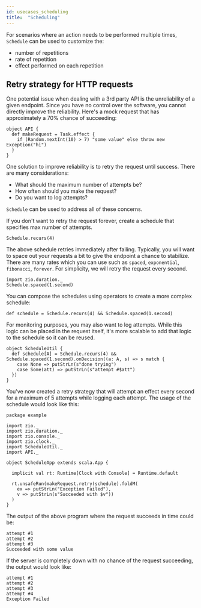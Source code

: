 ```yaml
---
id: usecases_scheduling
title:  "Scheduling"
---
```

For scenarios where an action needs to be performed multiple times, `Schedule` can be used to customize the:
* number of repetitions
* rate of repetition
* effect performed on each repetition

## Retry strategy for HTTP requests
One potential issue when dealing with a 3rd party API is the unreliability of a given endpoint. Since you have no control over the software, you cannot directly improve the reliability. Here's a mock request that has approximately a 70% chance of succeeding:
```
object API {
  def makeRequest = Task.effect {
    if (Random.nextInt(10) > 7) "some value" else throw new Exception("hi")
  }
}
```
One solution to improve reliability is to retry the request until success. There are many considerations:
* What should the maximum number of attempts be?
* How often should you make the request?
* Do you want to log attempts?

`Schedule` can be used to address all of these concerns.

If you don't want to retry the request forever, create a schedule that specifies max number of attempts.
```
Schedule.recurs(4)
```
The above schedule retries immediately after failing.
Typically, you will want to space out your requests a bit to give the endpoint a chance to stabilize.
There are many rates which you can use such as `spaced`, `exponential`, `fibonacci`, `forever`. For simplicity, we will retry the request every second.
```
import zio.duration._
Schedule.spaced(1.second)
```
You can compose the schedules using operators to create a more complex schedule:
```
def schedule = Schedule.recurs(4) && Schedule.spaced(1.second)
```

For monitoring purposes, you may also want to log attempts. While this logic can be placed in the request itself, it's more scalable to add that logic to the schedule so it can be reused.
```
object ScheduleUtil {
  def schedule[A] = Schedule.recurs(4) && Schedule.spaced(1.second).onDecision((a: A, s) => s match {
    case None => putStrLn(s"done trying")
    case Some(att) => putStrLn(s"attempt #$att")
  })
}
```
You've now created a retry strategy that will attempt an effect every second for a maximum of 5 attempts while logging each attempt. The usage of the schedule would look like this:
```
package example

import zio._
import zio.duration._
import zio.console._
import zio.clock._
import ScheduleUtil._
import API._

object ScheduleApp extends scala.App {

  implicit val rt: Runtime[Clock with Console] = Runtime.default

  rt.unsafeRun(makeRequest.retry(schedule).foldM(
    ex => putStrLn("Exception Failed"),
    v => putStrLn(s"Succeeded with $v"))
  )
}
```

The output of the above program where the request succeeds in time could be:
```
attempt #1
attempt #2
attempt #3
Succeeded with some value
```
If the server is completely down with no chance of the request succeeding, the output would look like:
```
attempt #1
attempt #2
attempt #3
attempt #4
Exception Failed
```
